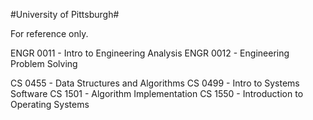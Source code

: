 #University of Pittsburgh#

For reference only. 

ENGR 0011 - Intro to Engineering Analysis
ENGR 0012 - Engineering Problem Solving

CS 0455 - Data Structures and Algorithms
CS 0499 - Intro to Systems Software
CS 1501 - Algorithm Implementation
CS 1550 - Introduction to Operating Systems
